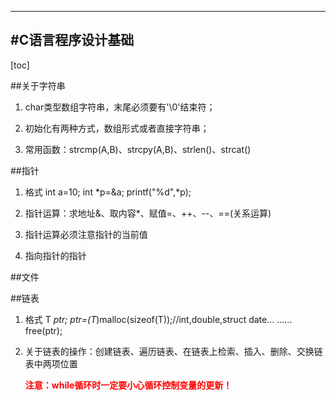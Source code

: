 
---
#C语言程序设计基础
----
[toc]

##关于字符串

1. char类型数组字符串，末尾必须要有'\0'结束符；

2. 初始化有两种方式，数组形式或者直接字符串；

3. 常用函数：strcmp(A,B)、strcpy(A,B)、strlen()、strcat()

##指针

1. 格式
   int a=10;
   int *p=&a;
   printf("%d",*p);

2. 指针运算：求地址&、取内容*、赋值=、++、--、==(关系运算)
   
3. 指针运算必须注意指针的当前值
   
4. 指向指针的指针
   
##文件

##链表

1. 格式
   T *ptr;
   ptr=(T*)malloc(sizeof(T));//int,double,struct date...
   ......
   free(ptr);
2. 关于链表的操作：创建链表、遍历链表、在链表上检索、插入、删除、交换链表中两项位置
   
   **<span style="color:red">注意：while循环时一定要小心循环控制变量的更新！</span>**

   







